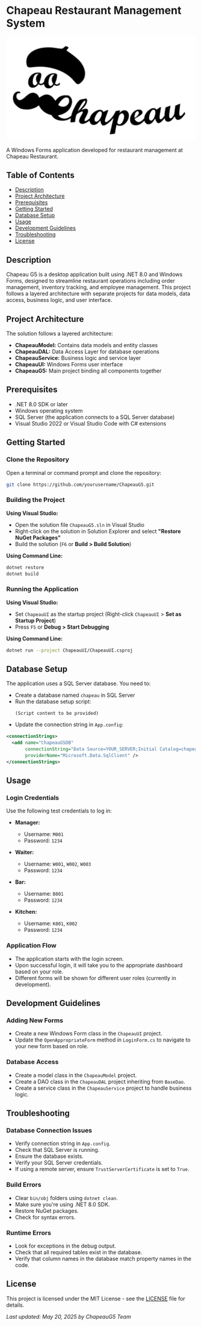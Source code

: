 # Chapeau Restaurant Management System

![Chapeau Logo](https://raw.githubusercontent.com/TeletabiTrifasico/ChapeauG5/Hugo/Logo.png)

A Windows Forms application developed for restaurant management at Chapeau Restaurant.

## Table of Contents
- [Description](#description)
- [Project Architecture](#project-architecture)
- [Prerequisites](#prerequisites)
- [Getting Started](#getting-started)
- [Database Setup](#database-setup)
- [Usage](#usage)
- [Development Guidelines](#development-guidelines)
- [Troubleshooting](#troubleshooting)
- [License](#license)

## Description

Chapeau G5 is a desktop application built using .NET 8.0 and Windows Forms, designed to streamline restaurant operations including order management, inventory tracking, and employee management. This project follows a layered architecture with separate projects for data models, data access, business logic, and user interface.

## Project Architecture

The solution follows a layered architecture:

- **ChapeauModel:** Contains data models and entity classes
- **ChapeauDAL:** Data Access Layer for database operations
- **ChapeauService:** Business logic and service layer
- **ChapeauUI:** Windows Forms user interface
- **ChapeauG5:** Main project binding all components together

## Prerequisites

- .NET 8.0 SDK or later
- Windows operating system
- SQL Server (the application connects to a SQL Server database)
- Visual Studio 2022 or Visual Studio Code with C# extensions

## Getting Started

### Clone the Repository

Open a terminal or command prompt and clone the repository:

```bash
git clone https://github.com/yourusername/ChapeauG5.git
```

### Building the Project

**Using Visual Studio:**

- Open the solution file `ChapeauG5.sln` in Visual Studio
- Right-click on the solution in Solution Explorer and select **"Restore NuGet Packages"**
- Build the solution (`F6` or **Build > Build Solution**)

**Using Command Line:**

```bash
dotnet restore
dotnet build
```

### Running the Application

**Using Visual Studio:**

- Set `ChapeauUI` as the startup project (Right-click `ChapeauUI` > **Set as Startup Project**)
- Press `F5` or **Debug > Start Debugging**

**Using Command Line:**

```bash
dotnet run --project ChapeauUI/ChapeauUI.csproj
```

## Database Setup

The application uses a SQL Server database. You need to:

- Create a database named `chapeau` in SQL Server
- Run the database setup script:
  ```
  (Script content to be provided)
  ```
- Update the connection string in `App.config`:

```xml
<connectionStrings>
  <add name="ChapeauG5DB"
       connectionString="Data Source=YOUR_SERVER;Initial Catalog=chapeau;User ID=YOUR_USERNAME;Password=YOUR_PASSWORD;TrustServerCertificate=True"
       providerName="Microsoft.Data.SqlClient" />
</connectionStrings>
```

## Usage

### Login Credentials

Use the following test credentials to log in:

- **Manager:**
  - Username: `M001`
  - Password: `1234`

- **Waiter:**
  - Username: `W001`, `W002`, `W003`
  - Password: `1234`

- **Bar:**
  - Username: `B001`
  - Password: `1234`

- **Kitchen:**
  - Username: `K001`, `K002`
  - Password: `1234`

### Application Flow

- The application starts with the login screen.
- Upon successful login, it will take you to the appropriate dashboard based on your role.
- Different forms will be shown for different user roles (currently in development).

## Development Guidelines

### Adding New Forms
- Create a new Windows Form class in the `ChapeauUI` project.
- Update the `OpenAppropriateForm` method in `LoginForm.cs` to navigate to your new form based on role.

### Database Access
- Create a model class in the `ChapeauModel` project.
- Create a DAO class in the `ChapeauDAL` project inheriting from `BaseDao`.
- Create a service class in the `ChapeauService` project to handle business logic.

## Troubleshooting

### Database Connection Issues
- Verify connection string in `App.config`.
- Check that SQL Server is running.
- Ensure the database exists.
- Verify your SQL Server credentials.
- If using a remote server, ensure `TrustServerCertificate` is set to `True`.

### Build Errors
- Clear `bin/obj` folders using `dotnet clean`.
- Make sure you're using .NET 8.0 SDK.
- Restore NuGet packages.
- Check for syntax errors.

### Runtime Errors
- Look for exceptions in the debug output.
- Check that all required tables exist in the database.
- Verify that column names in the database match property names in the code.

## License

This project is licensed under the MIT License - see the [LICENSE](LICENSE) file for details.

_Last updated: May 20, 2025 by ChapeauG5 Team_
